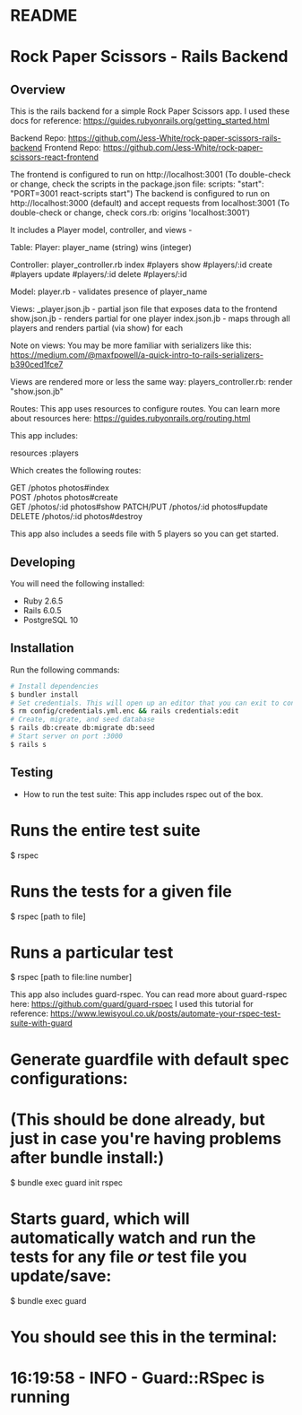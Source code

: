 # README

# Rock Paper Scissors - Rails Backend

## Overview

This is the rails backend for a simple Rock Paper Scissors app. 
I used these docs for reference:
https://guides.rubyonrails.org/getting_started.html

Backend Repo: 
https://github.com/Jess-White/rock-paper-scissors-rails-backend
Frontend Repo:
https://github.com/Jess-White/rock-paper-scissors-react-frontend

The frontend is configured to run on http://localhost:3001
(To double-check or change, check the scripts in the package.json file: scripts: "start": "PORT=3001 react-scripts start")
The backend is configured to run on http://localhost:3000 (default) and accept requests from localhost:3001
(To double-check or change, check cors.rb: origins 'localhost:3001')

It includes a Player model, controller, and views - 

Table:
Player: 
    player_name (string)
    wins (integer)

Controller:
player_controller.rb
    index #players
    show #players/:id
    create #players
    update #players/:id
    delete #players/:id

Model:
player.rb - validates presence of player_name

Views:
_player.json.jb - partial json file that exposes data to the frontend
show.json.jb - renders partial for one player
index.json.jb - maps through all players and renders partial (via show) for each

Note on views: You may be more familiar with serializers like this:
https://medium.com/@maxfpowell/a-quick-intro-to-rails-serializers-b390ced1fce7

Views are rendered more or less the same way:
players_controller.rb:
render "show.json.jb"

Routes:
This app uses resources to configure routes. 
You can learn more about resources here:
https://guides.rubyonrails.org/routing.html

This app includes:

resources :players

Which creates the following routes:

GET	/photos	photos#index	
POST	/photos	photos#create	
GET	/photos/:id	photos#show	
PATCH/PUT	/photos/:id	photos#update
DELETE	/photos/:id	photos#destroy

This app also includes a seeds file with 5 players so you can get started.

## Developing

You will need the following installed:
* Ruby 2.6.5
* Rails 6.0.5
* PostgreSQL 10

## Installation

Run the following commands:

```bash
# Install dependencies
$ bundler install
# Set credentials. This will open up an editor that you can exit to continue.
$ rm config/credentials.yml.enc && rails credentials:edit
# Create, migrate, and seed database
$ rails db:create db:migrate db:seed
# Start server on port :3000
$ rails s
```

## Testing

* How to run the test suite:
This app includes rspec out of the box. 
# Runs the entire test suite
$ rspec
# Runs the tests for a given file
$ rspec [path to file]
# Runs a particular test
$ rspec [path to file:line number]

This app also includes guard-rspec.
You can read more about guard-rspec here:
https://github.com/guard/guard-rspec
I used this tutorial for reference:
https://www.lewisyoul.co.uk/posts/automate-your-rspec-test-suite-with-guard
# Generate guardfile with default spec configurations:
# (This should be done already, but just in case you're having problems after bundle install:)
$ bundle exec guard init rspec
# Starts guard, which will automatically watch and run the tests for any file *or* test file you update/save:
$ bundle exec guard
# You should see this in the terminal:
# 16:19:58 - INFO - Guard::RSpec is running